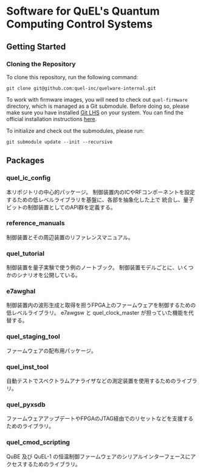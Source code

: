 # Software for QuEL's Quantum Computing Control Systems

## Getting Started

### Cloning the Repository

To clone this repository, run the following command:

```
git clone git@github.com:quel-inc/quelware-internal.git
```

To work with firmware images, you will need to check out `quel-firmware` directory, which is managed as a Git submodule.
Before doing so, please make sure you have installed [Git LHS](http://git-lfs.com/) on your system.
You can find the official installation instructions [here](https://github.com/git-lfs/git-lfs?utm_source=gitlfs_site&utm_medium=installation_link&utm_campaign=gitlfs#installing).

To initialize and check out the submodules, please run:

```
git submodule update --init --recursive
```


## Packages

### quel_ic_config
本リポジトリの中心的パッケージ。
制御装置内のICやRFコンポーネントを設定するための低レベルライブラリを基盤に、各部を抽象化した上で
統合し、量子ビットの制御装置としてのAPI群を定義する。

### reference_manuals
制御装置とその周辺装置のリファレンスマニュアル。

### quel_tutorial
制御装置を量子実験で使う例のノートブック。
制御装置モデルごとに、いくつかのシナリオを公開している。

### e7awghal
制御装置内の波形生成と取得を担うFPGA上のファームウェアを制御するための低レベルライブラリ。
e7awgsw と quel_clock_master が担っていた機能を代替する。

### quel_staging_tool
ファームウェアの配布用パッケージ。

### quel_inst_tool
自動テストでスペクトラムアナライザなどの測定装置を使用するためのライブラリ。

### quel_pyxsdb
ファームウェアアップデートやFPGAのJTAG経由でのリセットなどを支援するためのライブラリ。

### quel_cmod_scripting
QuBE 及び QuEL-1 の恒温制御ファームウェアのシリアルインターフェースにアクセスするためのライブラリ。

